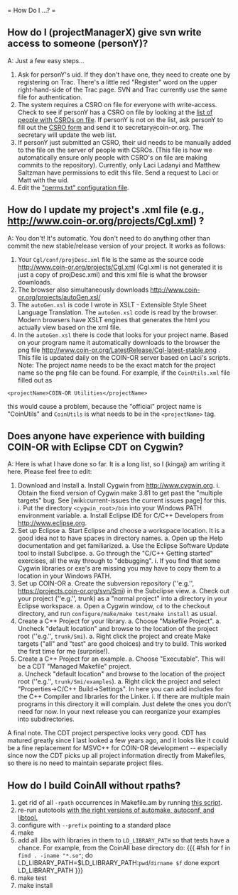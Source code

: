 = How Do I ...? = 


## How do I (projectManagerX) give svn write access to someone (personY)?

A: Just a few easy steps...
  1. Ask for personY's uid.  If they don't have one, they need to create one by registering on Trac. There's a little red "Register" word on the upper right-hand-side of the Trac page. SVN and Trac currently use the same file for authentication.
  1. The system requires a CSRO on file for everyone with write-access. Check to see if personY has a CSRO on file by looking at the [list of people with CSROs on file](http://www.coin-or.org/management/contributors.html).  If personY is not on the list, ask personY to fill out the [CSRO form](http://www.coin-or.org/management/forms/csro.pdf) and send it to secretary`@`coin-or.org. The secretary will update the web list. 
  1. If personY just submitted an CSRO, their uid needs to be manually added to the file on the server of people with CSROs. (This file is how we automatically ensure only people with CSRO's on file are making commits to the repository). Currently, only Laci Ladanyi and Matthew Saltzman have permissions to edit this file. Send a request to Laci or Matt with the uid. 
  1. Edit the ["perms.txt" configuration file](./pm-svn-server.md#Configurationfiles).


## How do I update my project's .xml file (e.g., http://www.coin-or.org/projects/Cgl.xml) ?
A: You don't! It's automatic. You don't need to do anything other than commit the new stable/release version of your project. It works as follows:

  1. Your `Cgl/conf/projDesc.xml` file is the same as the source code http://www.coin-or.org/projects/Cgl.xml (Cgl.xml is not generated it is just a copy of projDesc.xml) and this xml file is what the browser downloads.
  1. The browser also simultaneously downloads http://www.coin-or.org/projects/autoGen.xsl/
  1. The `autoGen.xsl` is code I wrote in XSLT - Extensible Style Sheet Language Translation. The `autoGen.xsl` code is read by the browser. Modern browsers have XSLT engines that generates the html you actually view based on the xml file.  
  1. In the `autoGen.xsl` there is code that looks for your project name. Based on your program name it automatically downloads to the browser the png file http://www.coin-or.org/LatestRelease/Cgl-latest-stable.png . This file is updated daily on the COIN-OR server based on Laci's  scripts. Note: The project name needs to be the exact match for the project name so the png file can be found. For example, if the `CoinUtils.xml` file filled out as 
```
<projectName>COIN-OR Utilities</projectName> 
``` 
this would cause a problem, because the "official" project name is "CoinUtils" and `CoinUtils` is what needs to be in the `<projectName>` tag. 


## Does anyone have experience with building COIN-OR with Eclipse CDT on Cygwin?
A: Here is what I have done so far.  It is a long list, so I (kingaj) am writing it here.  Please feel free to edit:

  1. Download and Install
     a. Install Cygwin from http://www.cygwin.org.
        i. Obtain the fixed version of Cygwin make 3.81 to get past the "multiple targets" bug. See [wiki:current-issues the current issues page] for this.
        i. Put the directory `<cygwin_root>/bin` into your Windows PATH environment variable.
     a. Install Eclipse IDE for C/C++ Developers from http://www.eclipse.org.
  1. Set up Eclipse 
     a. Start Eclipse and choose a workspace location.  It is a good idea not to have spaces in directory names.
     a. Open up the Help documentation and get familiarized.
     a. Use the Eclipse Software Update tool to install Subclipse. 
     a. Go through the "C/C++ Getting started" exercises, all the way through to "debugging".
        i.  If you find that some Cygwin libraries or exe's are missing you may have to copy them to a location in your Windows PATH.
  1. Set up COIN-OR
     a. Create the subversion repository (''e.g.'', https://projects.coin-or.org/svn/Smi) in the Subclipse view.
     a. Check out your project (''e.g.'', trunk) as a "normal project" into a directory in your Eclipse workspace.
     a. Open a Cygwin window, `cd` to the checkout directory, and run `configure/make/make test/make install` as usual.
  1. Create a C++ Project for your library.
     a. Choose "Makefile Project".
     a. Uncheck "default location" and browse to the location of the project root (''e.g.'', `trunk/Smi`).
     a. Right click the project and create Make targets ("all" and "test" are good choices) and try to build.  This worked the first time for me (surprise!).
  1. Create a C++ Project for an example.
     a. Choose "Executable".  This will be a CDT "Managed Makefile" project.  
     a. Uncheck "default location" and browse to the location of the project root (''e.g.'', `trunk/Smi/examples`).
     a. Right click the project and select "Properties->C/C++ Build->Settings". In here you can add includes for the C++ Compiler and libraries for the Linker. 
       i. If there are multiple main programs in this directory it will complain.  Just delete the ones you don't need for now.  In your next release you can reorganize your examples into subdirectories.

A final note.  The CDT project perspective looks very good.  CDT has matured greatly since I last looked a few years ago, and it looks like it could be a fine replacement for MSVC++ for COIN-OR development -- especially since now the CDT picks up all project information directly from Makefiles, so there is no need to maintain separate project files.  


## How do I build CoinAll without rpaths?

 1. get rid of all `-rpath` occurrences in Makefile.am by running [this script](https://projects.coin-or.org/svn/CoinBinary/rpm/trunk/noRpathsPatch.sh).
 1. re-run autotools [with the right versions of automake, autoconf, and libtool.](./pm-get-autotools.md)
 1. configure with `--prefix` pointing to a standard place
 1. make
 1. add all .libs with libraries in them to `LD_LIBRARY_PATH` so that tests have a chance. For example, from the CoinAll base directory do:
 {{{
#!sh
for f in `find . -iname "*.so"`; do
        LD_LIBRARY_PATH=$LD_LIBRARY_PATH:`pwd`/`dirname $f`
done
export LD_LIBRARY_PATH
 }}}
 1. make test
 1. make install
